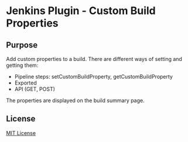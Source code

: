 # Jenkins Plugin - Custom Build Properties

## Purpose

Add custom properties to a build.
There are different ways of setting and getting them:
* Pipeline steps: setCustomBuildProperty, getCustomBuildProperty
* Exported
* API (GET, POST)

The properties are displayed on the build summary page.

## License
[MIT License](http://opensource.org/licenses/MIT)
